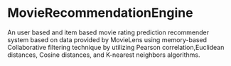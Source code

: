 MovieRecommendationEngine
=========================

An user based and item based movie rating prediction recommender system based on data provided by MovieLens using memory-based Collaborative filtering technique by utilizing Pearson correlation,Euclidean distances, Cosine distances, and K-nearest neighbors algorithms.
